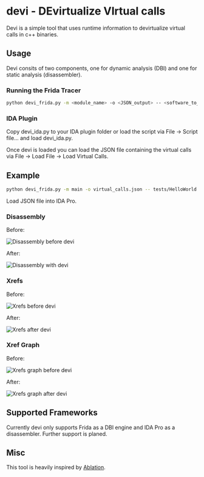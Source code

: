 # devi - DEvirtualize VIrtual calls

Devi is a simple tool that uses runtime information to devirtualize virtual calls in c++ binaries. 

## Usage

Devi consits of two components, one for dynamic analysis (DBI)  and one for static analysis (disassembler). 

### Running the Frida Tracer

```bash
python devi_frida.py -m <module_name> -o <JSON_output> -- <software_to_trace> <arguments for binary>
```

### IDA Plugin

Copy devi\_ida.py to your IDA plugin folder or load the script via File -> Script file... and load devi\_ida.py.

Once devi is loaded you can load the JSON file containing the virtual calls via File -> Load File -> Load Virtual Calls. 

## Example

```bash
python devi_frida.py -m main -o virtual_calls.json -- tests/HelloWorld myArgs
```

Load JSON file into IDA Pro. 

### Disassembly

Before:

![Disassembly before devi](http://github.com/murx-/devi/blob/master/images/cpp-test-assembly-wo-devi.png)

After:

![Disassembly with devi](http://github.com/murx-/devi/blob/master/images/cpp-test-assembly-wo-devi.png)

### Xrefs

Before:

![Xrefs before devi](http://github.com/murx-/devi/blob/master/images/cpp-test-xrefs-wo-devi.PNG)

After:

![Xrefs after devi](http://github.com/murx-/devi/blob/master/images/cpp-test-xrefs-w-devi.PNG)

### Xref Graph

Before:

![Xrefs graph before devi](http://github.com/murx-/devi/blob/master/images/cpp-test-xrefs-graphs-wo-devi2.PNG)

After:

![Xrefs graph after devi](http://github.com/murx-/devi/blob/master/images/cpp-test-xrefs-graphs-w-devi.PNG)

## Supported Frameworks

Currently devi only supports Frida as a DBI engine and IDA Pro as a disassembler. Further support is planed.

## Misc

This tool is heavily inspired by [Ablation](https://github.com/cylance/Ablation). 
